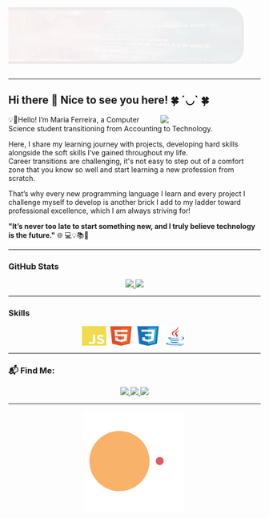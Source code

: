 
![Descrição](MariaFerreira-ezgif.com-video-to-gif-converter.gif)

---

## Hi there 👋 Nice to see you here! 🍀 ´◡` 🍀

<div align="left">
  <img src="gift-foto-Maria.gif" width="200" align="right">
  
  💡🚀Hello! I’m Maria Ferreira, a Computer Science student transitioning from Accounting to Technology.

  Here, I share my learning journey with projects, developing hard skills alongside the soft skills I’ve gained throughout my life.  
  Career transitions are challenging, it's not easy to step out of a comfort zone that you know so well and start learning a new profession from scratch.  

  That’s why every new programming language I learn and every project I challenge myself to develop is another brick I add to my ladder toward professional excellence, which I am always striving for!  

  **"It’s never too late to start something new, and I truly believe technology is the future."** 🌐 💻💡📚💬
</div>

---

### GitHub Stats

<div align="center">
  <a href="https://github.com/Themarys24">
    <img height="180em" src="https://github-readme-stats.vercel.app/api?username=Themarys24&show_icons=true&theme=dracula&include_all_commits=true&count_private=true"/>
    <img height="180em" src="https://github-readme-stats.vercel.app/api/top-langs/?username=Themarys24&layout=compact&langs_count=10&theme=dracula"/>
  </a>
</div>

---

### Skills

<div align="center">
  <img align="center" alt="JavaScript" height="40" width="50" src="https://raw.githubusercontent.com/devicons/devicon/master/icons/javascript/javascript-plain.svg">
  <img align="center" alt="HTML" height="40" width="50" src="https://raw.githubusercontent.com/devicons/devicon/master/icons/html5/html5-original.svg">
  <img align="center" alt="CSS" height="40" width="50" src="https://raw.githubusercontent.com/devicons/devicon/master/icons/css3/css3-original.svg">
  <img align="center" alt="Java" height="40" width="50" src="https://raw.githubusercontent.com/devicons/devicon/master/icons/java/java-original.svg">
</div>

---

### 📬 Find Me:

<div align="center">
  <a href="mailto:maria.ferreira312017@gmail.com" target="_blank">
    <img src="https://img.shields.io/badge/-Gmail-%23333?style=for-the-badge&logo=gmail&logoColor=white">
  </a>
  <a href="https://www.linkedin.com/in/seu-usuario-linkedin" target="_blank">
    <img src="https://img.shields.io/badge/-LinkedIn-%230077B5?style=for-the-badge&logo=linkedin&logoColor=white">
  </a>  
  <a href="https://my-portfolio-project-navy.vercel.app/" target="_blank">
    <img src="https://img.shields.io/badge/-Portfolio-%2312100E?style=for-the-badge&logo=vercel&logoColor=white">
  </a>
</div>

---
<div align="center">
  <img src="Bean Eater@1x-1.0s-200px-200px.gif">
</div>



